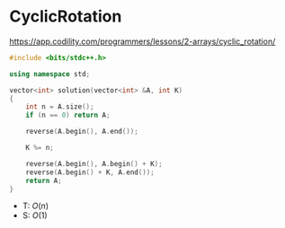 # CyclicRotation

https://app.codility.com/programmers/lessons/2-arrays/cyclic_rotation/

```cpp
#include <bits/stdc++.h>

using namespace std;

vector<int> solution(vector<int> &A, int K)
{
    int n = A.size();
    if (n == 0) return A;

    reverse(A.begin(), A.end());

    K %= n;

    reverse(A.begin(), A.begin() + K);
    reverse(A.begin() + K, A.end());
    return A;
}

```

- T: $O(n)$
- S: $O(1)$
